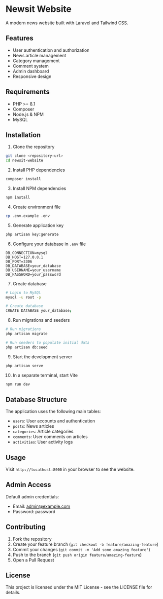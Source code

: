 # Newsit Website

A modern news website built with Laravel and Tailwind CSS.

## Features

- User authentication and authorization
- News article management
- Category management
- Comment system
- Admin dashboard
- Responsive design

## Requirements

- PHP >= 8.1
- Composer
- Node.js & NPM
- MySQL

## Installation

1. Clone the repository
```bash
git clone <repository-url>
cd newsit-website
```

2. Install PHP dependencies
```bash
composer install
```

3. Install NPM dependencies
```bash
npm install
```

4. Create environment file
```bash
cp .env.example .env
```

5. Generate application key
```bash
php artisan key:generate
```

6. Configure your database in `.env` file
```
DB_CONNECTION=mysql
DB_HOST=127.0.0.1
DB_PORT=3306
DB_DATABASE=your_database
DB_USERNAME=your_username
DB_PASSWORD=your_password
```

7. Create database
```bash
# Login to MySQL
mysql -u root -p

# Create database
CREATE DATABASE your_database;
```

8. Run migrations and seeders
```bash
# Run migrations
php artisan migrate

# Run seeders to populate initial data
php artisan db:seed
```

9. Start the development server
```bash
php artisan serve
```

10. In a separate terminal, start Vite
```bash
npm run dev
```

## Database Structure

The application uses the following main tables:

- `users`: User accounts and authentication
- `posts`: News articles
- `categories`: Article categories
- `comments`: User comments on articles
- `activities`: User activity logs

## Usage

Visit `http://localhost:8000` in your browser to see the website.

## Admin Access

Default admin credentials:
- Email: admin@example.com
- Password: password

## Contributing

1. Fork the repository
2. Create your feature branch (`git checkout -b feature/amazing-feature`)
3. Commit your changes (`git commit -m 'Add some amazing feature'`)
4. Push to the branch (`git push origin feature/amazing-feature`)
5. Open a Pull Request

## License

This project is licensed under the MIT License - see the LICENSE file for details.
